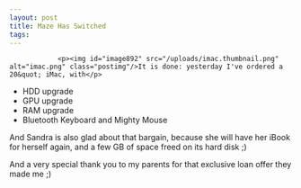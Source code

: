 ```yaml
---
layout: post
title: Maze Has Switched
tags:
---
```



                <p><img id="image892" src="/uploads/imac.thumbnail.png" alt="imac.png" class="postimg"/>It is done: yesterday I've ordered a 20&quot; iMac, with</p>
<ul>
    <li> HDD upgrade</li>
    <li>GPU upgrade</li>
    <li>RAM upgrade</li>
    <li>Bluetooth Keyboard and Mighty Mouse</li>
</ul>
<p>And Sandra is also glad about that bargain, because she will have her iBook for herself again, and a few GB of space freed on its hard disk ;)</p>
<p>And a very special thank you to my parents for that exclusive loan offer they made me ;)</p>
